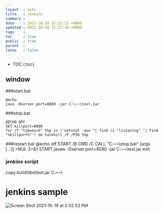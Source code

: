 ```yaml
---
layout  : wiki
title   : jenkins
summary : 
date    : 2021-10-19 15:23:23 +0900
updated : 2021-10-19 15:27:16 +0900
tags    : 
toc     : true
public  : true
parent  : 
latex   : false
---
```

* TOC
{:toc}

## window
###start.bat

```
@echo
java -Dserver.port=8080 -jar C:\~~\test.jar
```

###stop.bat
```
@ECHO OFF
SET killport=8080
for /f "tokens=5" %%p in ('netstat -aon ^| find /i "listening" ^| find "%killport%"') do taskkill /F /PID %%p
```

###restart.bat
@echo off
START /B CMD /C CALL "C:\~~\stop.bat" [args [...]] >NUL 2>&1
START javaw -Dserver.port=8080 -jar C:\~~\test.jar
exit


### jenkins script
copy build\libs\test.jar C:\~~\
# jenkins sample
![Screen Shot 2021-10-19 at 2 02 53 PM](https://user-images.githubusercontent.com/39648594/137854726-0df551e0-2773-4193-b571-5527c008948d.png)

